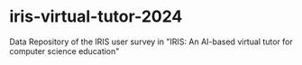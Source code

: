 # iris-virtual-tutor-2024
Data Repository of the IRIS user survey in "IRIS: An AI-based virtual tutor for computer science education"

